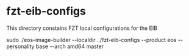 # fzt-eib-configs
This directory constains FZT local configurations for the EIB

sudo ./eos-image-builder --localdir ../fzt-eib-configs --product eos --personality base --arch amd64 master
